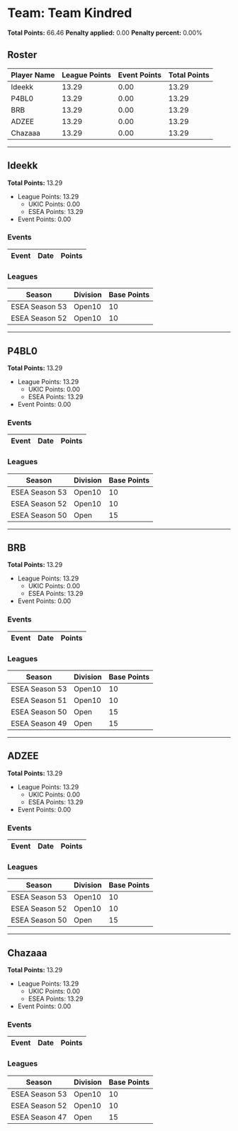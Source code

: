 # Team: Team Kindred

**Total Points:** 66.46
**Penalty applied:** 0.00
**Penalty percent:** 0.00%

## Roster
| Player Name | League Points | Event Points | Total Points |
|-------------|--------------|--------------|-------------|
| Ideekk | 13.29 | 0.00 | 13.29 |
| P4BL0 | 13.29 | 0.00 | 13.29 |
| BRB | 13.29 | 0.00 | 13.29 |
| ADZEE | 13.29 | 0.00 | 13.29 |
| Chazaaa | 13.29 | 0.00 | 13.29 |

---

## Ideekk

**Total Points:** 13.29

- League Points: 13.29
  - UKIC Points: 0.00
  - ESEA Points: 13.29
- Event Points: 0.00

### Events
| Event | Date | Points |
|-------|------|--------|
### Leagues
| Season | Division | Base Points |
|--------|----------|-------------|
| ESEA Season 53 | Open10 | 10 |
| ESEA Season 52 | Open10 | 10 |
---

## P4BL0

**Total Points:** 13.29

- League Points: 13.29
  - UKIC Points: 0.00
  - ESEA Points: 13.29
- Event Points: 0.00

### Events
| Event | Date | Points |
|-------|------|--------|
### Leagues
| Season | Division | Base Points |
|--------|----------|-------------|
| ESEA Season 53 | Open10 | 10 |
| ESEA Season 52 | Open10 | 10 |
| ESEA Season 50 | Open | 15 |
---

## BRB

**Total Points:** 13.29

- League Points: 13.29
  - UKIC Points: 0.00
  - ESEA Points: 13.29
- Event Points: 0.00

### Events
| Event | Date | Points |
|-------|------|--------|
### Leagues
| Season | Division | Base Points |
|--------|----------|-------------|
| ESEA Season 53 | Open10 | 10 |
| ESEA Season 51 | Open10 | 10 |
| ESEA Season 50 | Open | 15 |
| ESEA Season 49 | Open | 15 |
---

## ADZEE

**Total Points:** 13.29

- League Points: 13.29
  - UKIC Points: 0.00
  - ESEA Points: 13.29
- Event Points: 0.00

### Events
| Event | Date | Points |
|-------|------|--------|
### Leagues
| Season | Division | Base Points |
|--------|----------|-------------|
| ESEA Season 53 | Open10 | 10 |
| ESEA Season 52 | Open10 | 10 |
| ESEA Season 50 | Open | 15 |
---

## Chazaaa

**Total Points:** 13.29

- League Points: 13.29
  - UKIC Points: 0.00
  - ESEA Points: 13.29
- Event Points: 0.00

### Events
| Event | Date | Points |
|-------|------|--------|
### Leagues
| Season | Division | Base Points |
|--------|----------|-------------|
| ESEA Season 53 | Open10 | 10 |
| ESEA Season 52 | Open10 | 10 |
| ESEA Season 47 | Open | 15 |